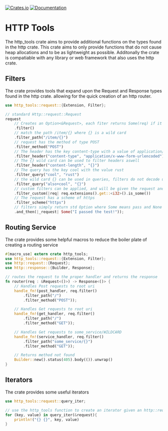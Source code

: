[![Crates.io](https://img.shields.io/crates/v/http_tools.svg)](https://crates.io/crates/http_tools)
[![Documentation](https://docs.rs/http_tools/badge.svg)](https://docs.rs/http_tools)
# HTTP Tools
The http_tools crate aims to provide additional functions on the types found in the 
http crate. This crate aims to only provide functions that do not cause heap allocations and
to be as lightweight as possible. Additonally the crate is compatiable with any library or
web framework that also uses the http crate.

## Filters
The crate provides tools that expand upon the Request and Response types found in the http crate.
allowing for the quick creation of an http router.
```rust
use http_tools::request::{Extension, Filter};

// standard Http::request::Request
request
    // Creates an Option<&Request>, each fiter returns Some(req) if it passes and None if it fails
    .filter()
    // match the path /item/{} where {} is a wild card
    .filter_path("/item/{}")
    // request has the method of type POST
    .filter_method("POST")
    // The header has the key content-type with a value of application/x-www-form-urlencoded
    .filter_header("content-type", "application/x-www-form-urlencoded")
    // The {} wild card can be used to filter headers aswell
    .filter_header("content-length", "{}")
    // The query has the key cool with the value rust
    .filter_query("cool", "rust")
    // the wild card {} can be used in queries, filters do not decode uri encodings
    .filter_query("also+cool", "{}")
    // custom filters can be applied, and will be given the request and return a bool
    .filter_custom(|req| req.extensions().get::<i32>().is_some())
    // The request has a scheme of https
    .filter_scheme("https")
    // filters simply return std Option where Some means pass and None means failed
    .and_then(|_request| Some("I passed the test!"));
```

## Routing Service
The crate provides some helpful macros to reduce the boiler plate of creating a routing service
```rust
#[macro_use] extern crate http_tools;
use http_tools::request::{Extension, Filter};
use http::request::{Request};
use http::response::{Builder, Response};

// routes the request to the proper handler and returns the response
fn router(req : &Request<()>) -> Response<()> {
    // Handles Post requests to root uri
    handle_fn!(post_handler, req.filter()
        .filter_path("/")
        .filter_method("POST"));

    // Handles Get requests to root uri
    handle_fn!(get_handler, req.filter()
        .filter_path("/")
        .filter_method("GET"));

    // Handles Get requests to some_service/WILDCARD 
    handle_fn!(service_handler, req.filter()
        .filter_path("some_service/{}")
        .filter_method("GET"));

    // Returns method not found
    Builder::new().status(405).body(()).unwrap()
}
```

## Iterators
The crate provides some useful iterators
```rust
use http_tools::request::query_iter;

// use the http_tools function to create an iterator given an http::request::Request
for (key, value) in query_iter(&request){
    println!("{} {}", key, value)
}
```